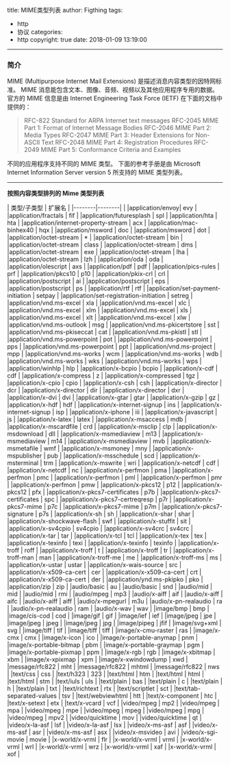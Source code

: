 title: MIME类型列表
author: Figthing
tags:
  - http
  - 协议
categories:
  - http
copyright: true
date: 2018-01-09 13:19:00
---
### 简介

MIME (Multipurpose Internet Mail Extensions) 是描述消息内容类型的因特网标准。
MIME 消息能包含文本、图像、音频、视频以及其他应用程序专用的数据。
官方的 MIME 信息是由 Internet Engineering Task Force (IETF) 在下面的文档中提供的：
> RFC-822 Standard for ARPA Internet text messages
RFC-2045 MIME Part 1: Format of Internet Message Bodies
RFC-2046 MIME Part 2: Media Types
RFC-2047 MIME Part 3: Header Extensions for Non-ASCII Text
RFC-2048 MIME Part 4: Registration Procedures
RFC-2049 MIME Part 5: Conformance Criteria and Examples

不同的应用程序支持不同的 MIME 类型。
下面的参考手册是由 Microsoft Internet Information Server version 5 所支持的 MIME 类型列表。

<!--more-->

---

**按照内容类型排列的 Mime 类型列表**

| 类型/子类型 | 扩展名 |
|--------|--------|                                  |
|application/envoy|	evy                             |
|application/fractals |	fif                         |
|application/futuresplash |	spl                     |
|application/hta |	hta                             |
|application/internet-property-stream |	acx         |
|application/mac-binhex40 |	hqx                     |
|application/msword |	doc                             |
|application/msword |	dot                             |
|application/octet-stream |	*                        |
|application/octet-stream |	bin                      |
|application/octet-stream |	class                    |
|application/octet-stream |	dms                      |
|application/octet-stream |	exe                      |
|application/octet-stream |	lha                      |
|application/octet-stream |	lzh                      |
|application/oda	| oda                              |
|application/olescript	| axs                          |
|application/pdf	| pdf                              |
|application/pics-rules	| prf                          |
|application/pkcs10	| p10                              |
|application/pkix-crl	| crl                          |
|application/postscript	| ai                           |
|application/postscript	| eps                          |
|application/postscript	| ps                           |
|application/rtf	| rtf                              |
|application/set-payment-initiation |	setpay           |
|application/set-registration-initiation |	setreg   |
|application/vnd.ms-excel	| xla                      |
|application/vnd.ms-excel	| xlc                      |
|application/vnd.ms-excel	| xlm                      |
|application/vnd.ms-excel	| xls                      |
|application/vnd.ms-excel	| xlt                      |
|application/vnd.ms-excel	| xlw                      |
|application/vnd.ms-outlook	| msg                      |
|application/vnd.ms-pkicertstore |	sst              |
|application/vnd.ms-pkiseccat |	cat                  |
|application/vnd.ms-pkistl |	stl                      |
|application/vnd.ms-powerpoint |	pot                  |
|application/vnd.ms-powerpoint |	pps                  |
|application/vnd.ms-powerpoint |	ppt                  |
|application/vnd.ms-project |	mpp                      |
|application/vnd.ms-works |	wcm                      |
|application/vnd.ms-works |	wdb                      |
|application/vnd.ms-works |	wks                      |
|application/vnd.ms-works |	wps                      |
|application/winhlp |	hlp                              |
|application/x-bcpio |	bcpio                        |
|application/x-cdf |	cdf                              |
|application/x-compress |	z                            |
|application/x-compressed |	tgz                      |
|application/x-cpio |	cpio                             |
|application/x-csh |	csh                              |
|application/x-director |	dcr                          |
|application/x-director |	dir                          |
|application/x-director |	dxr                          |
|application/x-dvi |	dvi                              |
|application/x-gtar |	gtar                             |
|application/x-gzip |	gz                               |
|application/x-hdf |	hdf                              |
|application/x-internet-signup |	ins                  |
|application/x-internet-signup |	isp                  |
|application/x-iphone |	iii                          |
|application/x-javascript |	js                       |
|application/x-latex |	latex                        |
|application/x-msaccess |	mdb                          |
|application/x-mscardfile |	crd                      |
|application/x-msclip |	clp                          |
|application/x-msdownload	| dll                      |
|application/x-msmediaview	| m13                      |
|application/x-msmediaview	| m14                      |
|application/x-msmediaview	| mvb                      |
|application/x-msmetafile	| wmf                      |
|application/x-msmoney	| mny                          |
|application/x-mspublisher	| pub                      |
|application/x-msschedule	| scd                      |
|application/x-msterminal	| trm                      |
|application/x-mswrite	| wri                          |
|application/x-netcdf	| cdf                          |
|application/x-netcdf	| nc                           |
|application/x-perfmon	| pma                          |
|application/x-perfmon	| pmc                          |
|application/x-perfmon	| pml                          |
|application/x-perfmon	| pmr                          |
|application/x-perfmon	| pmw                          |
|application/x-pkcs12	| p12                          |
|application/x-pkcs12	| pfx                          |
|application/x-pkcs7-certificates	| p7b              |
|application/x-pkcs7-certificates	| spc              |
|application/x-pkcs7-certreqresp	| p7r              |
|application/x-pkcs7-mime	| p7c                      |
|application/x-pkcs7-mime	| p7m                      |
|application/x-pkcs7-signature	| p7s                  |
|application/x-sh	| sh                               |
|application/x-shar	| shar                             |
|application/x-shockwave-flash |	swf                  |
|application/x-stuffit	| sit                          |
|application/x-sv4cpio	| sv4cpio                      |
|application/x-sv4crc	| sv4crc                       |
|application/x-tar	| tar                              |
|application/x-tcl	| tcl                              |
|application/x-tex	| tex                              |
|application/x-texinfo	| texi                         |
|application/x-texinfo	| texinfo                      |
|application/x-troff	| roff                         |
|application/x-troff	| t                            |
|application/x-troff	| tr                           |
|application/x-troff-man	| man                      |
|application/x-troff-me	| me                           |
|application/x-troff-ms	| ms                           |
|application/x-ustar	| ustar                        |
|application/x-wais-source	| src                      |
|application/x-x509-ca-cert	| cer                      |
|application/x-x509-ca-cert	| crt                      |
|application/x-x509-ca-cert	| der                      |
|application/ynd.ms-pkipko	| pko                      |
|application/zip	| zip                              |
|audio/basic	| au                                   |
|audio/basic |	snd                                  |
|audio/mid	| mid                                      |
|audio/mid	| rmi                                      |
|audio/mpeg	| mp3                                      |
|audio/x-aiff	| aif                                  |
|audio/x-aiff	| aifc                                 |
|audio/x-aiff	| aiff                                 |
|audio/x-mpegurl	| m3u                              |
|audio/x-pn-realaudio	| ra                           |
|audio/x-pn-realaudio	| ram                          |
|audio/x-wav	| wav                                  |
|image/bmp	| bmp                                      |
|image/cis-cod	| cod                                  |
|image/gif	| gif                                      |
|image/ief	| ief                                      |
|image/jpeg	| jpe                                      |
|image/jpeg	| jpeg                                     |
|image/jpeg	| jpg                                      |
|image/pipeg	| jfif                                 |
|image/svg+xml	| svg                                  |
|image/tiff	| tif                                      |
|image/tiff	| tiff                                     |
|image/x-cmu-raster	| ras                              |
|image/x-cmx	| cmx                                  |
|image/x-icon	| ico                                  |
|image/x-portable-anymap	| pnm                      |
|image/x-portable-bitmap	| pbm                      |
|image/x-portable-graymap	| pgm                      |
|image/x-portable-pixmap	| ppm                      |
|image/x-rgb	| rgb                                  |
|image/x-xbitmap	| xbm                              |
|image/x-xpixmap	| xpm                              |
|image/x-xwindowdump	| xwd                          |
|message/rfc822	| mht                                  |
|message/rfc822	| mhtml                                |
|message/rfc822	| nws                                  |
|text/css	| css                                      |
|text/h323	| 323                                      |
|text/html	| htm                                      |
|text/html	| html                                     |
|text/html	| stm                                      |
|text/iuls	| uls                                      |
|text/plain	| bas                                      |
|text/plain	| c                                        |
|text/plain	| h                                        |
|text/plain	| txt                                      |
|text/richtext	| rtx                                  |
|text/scriptlet	| sct                                  |
|text/tab-separated-values	| tsv                      |
|text/webviewhtml	| htt                              |
|text/x-component	| htc                              |
|text/x-setext	| etx                                  |
|text/x-vcard	| vcf                                  |
|video/mpeg	| mp2                                      |
|video/mpeg	| mpa                                      |
|video/mpeg	| mpe                                      |
|video/mpeg	| mpeg                                     |
|video/mpeg	| mpg                                      |
|video/mpeg	| mpv2                                     |
|video/quicktime	| mov                              |
|video/quicktime	| qt                               |
|video/x-la-asf	| lsf                                  |
|video/x-la-asf	| lsx                                  |
|video/x-ms-asf	| asf                                  |
|video/x-ms-asf	| asr                                  |
|video/x-ms-asf	| asx                                  |
|video/x-msvideo	| avi                              |
|video/x-sgi-movie	| movie                            |
|x-world/x-vrml	| flr                                  |
|x-world/x-vrml	| vrml                                 |
|x-world/x-vrml	| wrl                                  |
|x-world/x-vrml	| wrz                                  |
|x-world/x-vrml	| xaf                                  |
|x-world/x-vrml	| xof                                  |